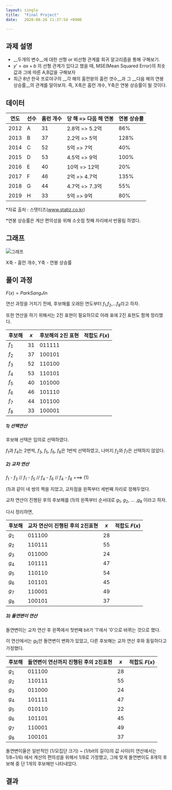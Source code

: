 ```yaml
---
layout: single
title:  "Final Project"
date:   2020-06-26 11:37:54 +0900

---
```


## 과제 설명

- __두개의 변수__에 대한 선형 or 비선형 관계를 회귀 알고리즘을 통해 구해보기.
- $y'=ax+b$  의 선형 관계가 있다고 했을 때, MSE(Mean Squared Error)의 최솟값과 그에 따른 A,B값을 구해보자
- 최근 8년 한국 프로야구의 __각 해의 홈런왕의 홈런 갯수__과 그 __다음 해의 연봉 상승률__의 관계를 알아보자. 즉, X축은 홈런 개수, Y축은 연봉 상승률이 될 것이다.



## 데이터

| 연도 | 선수 | 홈런 개수 | 당 해 => 다음 해 연봉 | 연봉 상승률 |
| ---- | ---- | --------- | --------------------- | ----------- |
| 2012 | A    | 31        | 2.8억 => 5.2억        | 86%         |
| 2013 | B    | 37        | 2.2억 => 5억          | 128%        |
| 2014 | C    | 52        | 5억 => 7억            | 40%         |
| 2015 | D    | 53        | 4.5억 => 9억          | 100%        |
| 2016 | E    | 40        | 10억 => 12억          | 20%         |
| 2017 | F    | 46        | 2억 => 4.7억          | 135%        |
| 2018 | G    | 44        | 4.7억 => 7.3억        | 55%         |
| 2019 | H    | 33        | 5억 => 9억            | 80%         |

*자료 출처 : 스탯티즈(www.statiz.co.kr)



*연봉 상승률은 계산 편의성을 위해 소숫점 첫째 자리에서 반올림 하였다.



## 그래프

![그래프](/Users/Juhee/Desktop/parksangjin/그래프.png)

X축 - 홈런 개수,  Y축 - 연봉 상승률



## 풀이 과정

$F(x)= ParkSangJin$



연산 과정을 거치기 전에, 후보해를 오래된 연도부터 $f_1$,$f_2$,...$f_8$라고 하자.

또한 연산을 하기 위해서는 2진 표현이 필요하므로 아래 표에 2진 표현도 함께 정리했다.

| 후보해 | $x$  | 후보해의 2진 표현 | 적합도 $F(x)$ |
| ------ | ---- | ----------------- | ------------- |
| $f_1$  | 31   | 011111            |               |
| $f_2$  | 37   | 100101            |               |
| $f_3$  | 52   | 110100            |               |
| $f_4$  | 53   | 110101            |               |
| $f_5$  | 40   | 101000            |               |
| $f_6$  | 46   | 101110            |               |
| $f_7$  | 44   | 101100            |               |
| $f_8$  | 33   | 100001            |               |



##### 1) 선택연산

후보해 선택은 임의로 선택하였다.

$f_1$과 $f_4$는 2번씩, $f_3$, $f_5$, $f_6$, $f_8$은 1번씩 선택하였고, 나머지 $f_2$와 $f_7$은 선택하지 않았다. 



##### 2) 교차 연산

$f_1$ - $f_3$  //  $f_1$ - $f_5$  //  $f_4$  - $f_6$  //  $f_4$ - $f_8$      ===> (1)

(1)과 같이 네 쌍의 짝을 지었고, 교차점을 왼쪽부터 세번째 자리로 정해두었다.

교차 연산이 진행된 후의 후보해를 (1)의 왼쪽부터 순서대로 $g_1$, $g_2$, ... ,$g_8$ 이라고 하자.

다시 정리하면,

| 후보해 | 교차 연산이 진행된 후의 2진표현 | $x$  | 적합도 $F(x)$ |
| ------ | ------------------------------- | ---- | ------------- |
| $g_1$  | 011100                          | 28   |               |
| $g_2$  | 110111                          | 55   |               |
| $g_3$  | 011000                          | 24   |               |
| $g_4$  | 101111                          | 47   |               |
| $g_5$  | 110110                          | 54   |               |
| $g_6$  | 101101                          | 45   |               |
| $g_7$  | 110001                          | 49   |               |
| $g_8$  | 100101                          | 37   |               |



##### 3) 돌연변이 연산

돌연변이는 교차 연산 후 왼쪽에서 첫번째 bit가 '1'에서 '0'으로 바뀌는 것으로 했다.

이 연산에서는 $g_5$만 돌연변이 변화가 있었고, 다른 후보해는 교차 연산 후와 동일하다고 가정했다.

| 후보해 | 돌연변이 연산까지 진행된 후의 2진표현 | $x$  | 적합도 $F(x)$ |
| ------ | ------------------------------------- | ---- | ------------- |
| $g_1$  | 011100                                | 28   |               |
| $g_2$  | 110111                                | 55   |               |
| $g_3$  | 011000                                | 24   |               |
| $g_4$  | 101111                                | 47   |               |
| $g_5$  | 010110                                | 22   |               |
| $g_6$  | 101101                                | 45   |               |
| $g_7$  | 110001                                | 49   |               |
| $g_8$  | 100101                                | 37   |               |



돌연변이율은 일반적인 (1/모집단 크기) ~ (1/bit의 길이)의 값 사이(이 연산에서는 1/8~1/6) 에서 계산의 편의성을 위해서 1/8로 가정했고, 그에 맞게 돌연변이도 8개의 후보해 중 단 1개의 후보해만 나타내었다. 

## 결과

